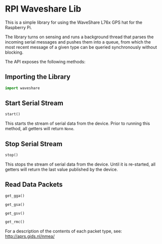 # RPI Waveshare Lib

This is a simple library for using the WaveShare L76x GPS hat for the Raspberry Pi.

The library turns on sensing and runs a background thread that parses the incoming serial messages and pushes them into a queue, from which the most recent message of a given type can be queried synchronously without blocking.

The API exposes the following methods:

## Importing the Library

```python
import waveshare
```

## Start Serial Stream

```python
start()
```

This starts the stream of serial data from the device.  Prior to running this method, all getters will return `None`.

## Stop Serial Stream

```python
stop()
```

This stops the stream of serial data from the device.  Until it is re-started, all getters will return the last value published by the device.

## Read Data Packets

```python
get_gga()
```

```python
get_gsa()
```

```python
get_gsv()
```

```python
get_rmc()
```

For a description of the contents of each packet type, see: http://aprs.gids.nl/nmea/